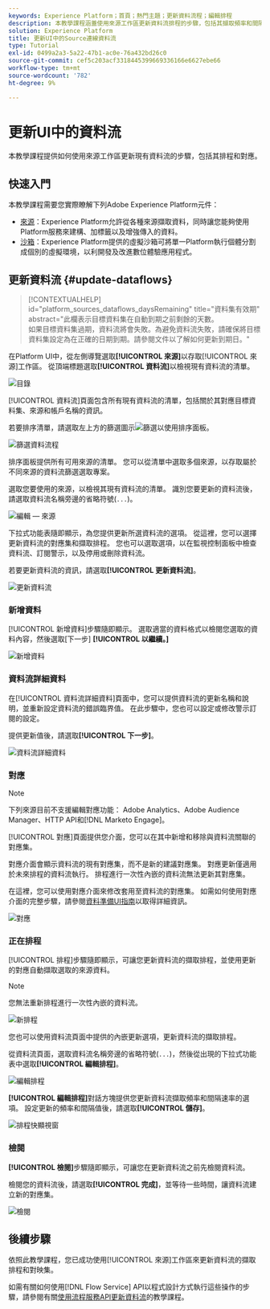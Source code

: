 ```yaml
---
keywords: Experience Platform；首頁；熱門主題；更新資料流程；編輯排程
description: 本教學課程涵蓋使用來源工作區更新資料流排程的步驟，包括其擷取頻率和間隔率。
solution: Experience Platform
title: 更新UI中的Source連線資料流
type: Tutorial
exl-id: 0499a2a3-5a22-47b1-ac0e-76a432bd26c0
source-git-commit: cef5c203acf3318445399669336166e6627ebe66
workflow-type: tm+mt
source-wordcount: '782'
ht-degree: 9%

---
```


# 更新UI中的資料流

本教學課程提供如何使用來源工作區更新現有資料流的步驟，包括其排程和對應。

## 快速入門

本教學課程需要您實際瞭解下列Adobe Experience Platform元件：

* [來源](../../home.md)：Experience Platform允許從各種來源擷取資料，同時讓您能夠使用Platform服務來建構、加標籤以及增強傳入的資料。
* [沙箱](../../../sandboxes/home.md)：Experience Platform提供的虛擬沙箱可將單一Platform執行個體分割成個別的虛擬環境，以利開發及改進數位體驗應用程式。

## 更新資料流 {#update-dataflows}

>[!CONTEXTUALHELP]
>id="platform_sources_dataflows_daysRemaining"
>title="資料集有效期"
>abstract="此欄表示目標資料集在自動到期之前剩餘的天數。<br>如果目標資料集過期，資料流將會失敗。為避免資料流失敗，請確保將目標資料集設定為在正確的日期到期。請參閱文件以了解如何更新到期日。"

在Platform UI中，從左側導覽選取&#x200B;**[!UICONTROL 來源]**&#x200B;以存取[!UICONTROL 來源]工作區。 從頂端標題選取&#x200B;**[!UICONTROL 資料流]**&#x200B;以檢視現有資料流的清單。

![目錄](../../images/tutorials/update-dataflows/catalog.png)

[!UICONTROL 資料流]頁面包含所有現有資料流的清單，包括關於其對應目標資料集、來源和帳戶名稱的資訊。

若要排序清單，請選取左上方的篩選圖示![篩選](../../images/tutorials/update/filter.png)以使用排序面板。

![篩選資料流程](../../images/tutorials/update-dataflows/filter-dataflows.png)

排序面板提供所有可用來源的清單。 您可以從清單中選取多個來源，以存取屬於不同來源的資料流篩選選取專案。

選取您要使用的來源，以檢視其現有資料流的清單。 識別您要更新的資料流後，請選取資料流名稱旁邊的省略符號(`...`)。

![編輯 — 來源](../../images/tutorials/update-dataflows/edit-source.png)

下拉式功能表隨即顯示，為您提供更新所選資料流的選項。 從這裡，您可以選擇更新資料流的對應集和擷取排程。 您也可以選取選項，以在監視控制面板中檢查資料流、訂閱警示，以及停用或刪除資料流。

若要更新資料流的資訊，請選取&#x200B;**[!UICONTROL 更新資料流]**。

![更新資料流](../../images/tutorials/update-dataflows/update-dataflow.png)

### 新增資料

[!UICONTROL 新增資料]步驟隨即顯示。 選取適當的資料格式以檢閱您選取的資料內容，然後選取[下一步] **[!UICONTROL 以繼續。]**

![新增資料](../../images/tutorials/update-dataflows/add-data.png)

### 資料流詳細資料

在[!UICONTROL 資料流詳細資料]頁面中，您可以提供資料流的更新名稱和說明，並重新設定資料流的錯誤臨界值。 在此步驟中，您也可以設定或修改警示訂閱的設定。

提供更新值後，請選取&#x200B;**[!UICONTROL 下一步]**。

![資料流詳細資料](../../images/tutorials/update-dataflows/dataflow-detail.png)

### 對應

>[!NOTE]
>
>下列來源目前不支援編輯對應功能： Adobe Analytics、Adobe Audience Manager、HTTP API和[!DNL Marketo Engage]。

[!UICONTROL 對應]頁面提供您介面，您可以在其中新增和移除與資料流關聯的對應集。

對應介面會顯示資料流的現有對應集，而不是新的建議對應集。 對應更新僅適用於未來排程的資料流執行。 排程進行一次性內嵌的資料流無法更新其對應集。

在這裡，您可以使用對應介面來修改套用至資料流的對應集。 如需如何使用對應介面的完整步驟，請參閱[資料準備UI指南](../../../data-prep/ui/mapping.md)以取得詳細資訊。

![對應](../../images/tutorials/update-dataflows/mapping.png)

### 正在排程

[!UICONTROL 排程]步驟隨即顯示，可讓您更新資料流的擷取排程，並使用更新的對應自動擷取選取的來源資料。

>[!NOTE]
>
>您無法重新排程進行一次性內嵌的資料流。

![新排程](../../images/tutorials/update-dataflows/new-schedule.png)

您也可以使用資料流頁面中提供的內嵌更新選項，更新資料流的擷取排程。

從資料流頁面，選取資料流名稱旁邊的省略符號(`...`)，然後從出現的下拉式功能表中選取&#x200B;**[!UICONTROL 編輯排程]**。

![編輯排程](../../images/tutorials/update-dataflows/edit-schedule.png)

**[!UICONTROL 編輯排程]**&#x200B;對話方塊提供您更新資料流擷取頻率和間隔速率的選項。 設定更新的頻率和間隔值後，請選取&#x200B;**[!UICONTROL 儲存]**。

![排程快顯視窗](../../images/tutorials/update-dataflows/schedule-pop-up.png)

### 檢閱

**[!UICONTROL 檢閱]**&#x200B;步驟隨即顯示，可讓您在更新資料流之前先檢閱資料流。

檢閱您的資料流後，請選取&#x200B;**[!UICONTROL 完成]**，並等待一些時間，讓資料流建立新的對應集。

![檢閱](../../images/tutorials/update-dataflows/review.png)

## 後續步驟

依照此教學課程，您已成功使用[!UICONTROL 來源]工作區來更新資料流的擷取排程和對映集。

如需有關如何使用[!DNL Flow Service] API以程式設計方式執行這些操作的步驟，請參閱有關[使用流程服務API更新資料流](../../tutorials/api/update-dataflows.md)的教學課程。
